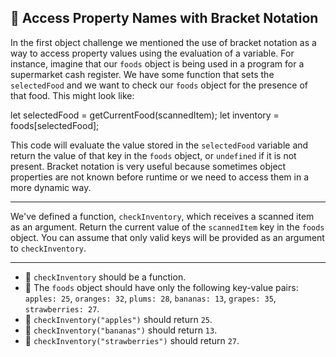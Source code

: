 🚀 Access Property Names with Bracket Notation
----------------------------------------------

In the first object challenge we mentioned the use of bracket notation as a way to access property values using the evaluation of a variable. For instance, imagine that our `foods` object is being used in a program for a supermarket cash register. We have some function that sets the `selectedFood` and we want to check our `foods` object for the presence of that food. This might look like:

let selectedFood = getCurrentFood(scannedItem);
let inventory = foods\[selectedFood\];

This code will evaluate the value stored in the `selectedFood` variable and return the value of that key in the `foods` object, or `undefined` if it is not present. Bracket notation is very useful because sometimes object properties are not known before runtime or we need to access them in a more dynamic way.

* * *

We've defined a function, `checkInventory`, which receives a scanned item as an argument. Return the current value of the `scannedItem` key in the `foods` object. You can assume that only valid keys will be provided as an argument to `checkInventory`.

* * *

*   🧪 `checkInventory` should be a function.
*   🧪 The `foods` object should have only the following key-value pairs: `apples: 25`, `oranges: 32`, `plums: 28`, `bananas: 13`, `grapes: 35`, `strawberries: 27`.
*   🧪 `checkInventory("apples")` should return `25`.
*   🧪 `checkInventory("bananas")` should return `13`.
*   🧪 `checkInventory("strawberries")` should return `27`.